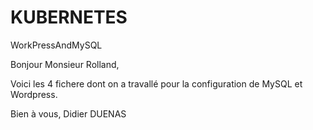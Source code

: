 # KUBERNETES
WorkPressAndMySQL

Bonjour Monsieur Rolland,

Voici les 4 fichere dont on a travallé pour la configuration de MySQL et Wordpress.

Bien à vous,
Didier DUENAS
